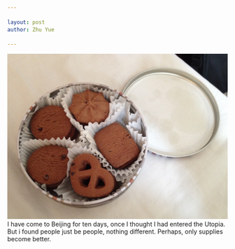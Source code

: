 ```yaml
---

layout: post
author: Zhu Yue

---
```

![image](/assets/img/cookies.jpg)
I have come to Beijing for ten days, once I thought I had entered the Utopia.
But i found people just be people, nothing different. Perhaps, only supplies become better.
